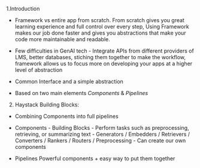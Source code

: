 1.Introduction

* Framework vs entire app from scratch. From scratch gives you great learning experience and full control over every step, Using Framework makes our job done faster and gives you abstractions that make your code more maintainable and readable.
* Few difficulties in GenAI tech - Integrate APIs from different providers of LMS, better databases,  stiching them together to make the workflow, framework allows us to focus more on developing your apps at a higher level of abstraction

* Common Interface and a simple abstraction
* Based on two main elements *Components* & *Pipelines*


2. Haystack Building Blocks:

* Combining Components into full pipelines
* Components - Building Blocks
             - Perform tasks such as preprocessing, retrieving, or summarizing text
             - Generators / Embedders / Retrievers / Converters / Rankers / Routers / Preprocessing 
             - Can create our own components

* Pipelines Powerful components + easy way to put them together
